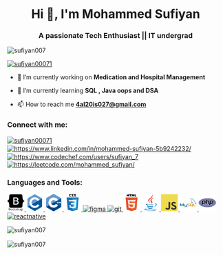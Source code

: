<h1 align="center">Hi 👋, I'm Mohammed Sufiyan</h1>
<h3 align="center">A passionate Tech Enthusiast || IT undergrad</h3>

<p align="left"> <img src="https://komarev.com/ghpvc/?username=sufiyan007&label=Profile%20views&color=0e75b6&style=flat" alt="sufiyan007" /> </p>


<p align="left"> <a href="https://twitter.com/sufiyan00071" target="blank"><img src="https://img.shields.io/twitter/follow/sufiyan00071?logo=twitter&style=for-the-badge" alt="sufiyan00071" /></a> </p>

- 🔭 I’m currently working on **Medication and Hospital Management**

- 🌱 I’m currently learning **SQL , Java oops and DSA**

- 📫 How to reach me **4al20is027@gmail.com**

<h3 align="left">Connect with me:</h3>
<p align="left">
<a href="https://twitter.com/sufiyan00071" target="blank"><img align="center" src="https://raw.githubusercontent.com/rahuldkjain/github-profile-readme-generator/master/src/images/icons/Social/twitter.svg" alt="sufiyan00071" height="30" width="40" /></a>
<a href="https://linkedin.com/in/https://www.linkedin.com/in/mohammed-sufiyan-5b9242232/" target="blank"><img align="center" src="https://raw.githubusercontent.com/rahuldkjain/github-profile-readme-generator/master/src/images/icons/Social/linked-in-alt.svg" alt="https://www.linkedin.com/in/mohammed-sufiyan-5b9242232/" height="30" width="40" /></a>
<a href="https://www.codechef.com/users/https://www.codechef.com/users/sufiyan_7" target="blank"><img align="center" src="https://cdn.jsdelivr.net/npm/simple-icons@3.1.0/icons/codechef.svg" alt="https://www.codechef.com/users/sufiyan_7" height="30" width="40" /></a>
<a href="https://www.leetcode.com/https://leetcode.com/mohammed_sufiyan/" target="blank"><img align="center" src="https://raw.githubusercontent.com/rahuldkjain/github-profile-readme-generator/master/src/images/icons/Social/leet-code.svg" alt="https://leetcode.com/mohammed_sufiyan/" height="30" width="40" /></a>
</p>

<h3 align="left">Languages and Tools:</h3>
<p align="left"> <a href="https://getbootstrap.com" target="_blank" rel="noreferrer"> <img src="https://raw.githubusercontent.com/devicons/devicon/master/icons/bootstrap/bootstrap-plain-wordmark.svg" alt="bootstrap" width="40" height="40"/> </a> <a href="https://www.cprogramming.com/" target="_blank" rel="noreferrer"> <img src="https://raw.githubusercontent.com/devicons/devicon/master/icons/c/c-original.svg" alt="c" width="40" height="40"/> </a> <a href="https://www.w3schools.com/cpp/" target="_blank" rel="noreferrer"> <img src="https://raw.githubusercontent.com/devicons/devicon/master/icons/cplusplus/cplusplus-original.svg" alt="cplusplus" width="40" height="40"/> </a> <a href="https://www.w3schools.com/css/" target="_blank" rel="noreferrer"> <img src="https://raw.githubusercontent.com/devicons/devicon/master/icons/css3/css3-original-wordmark.svg" alt="css3" width="40" height="40"/> </a> <a href="https://www.figma.com/" target="_blank" rel="noreferrer"> <img src="https://www.vectorlogo.zone/logos/figma/figma-icon.svg" alt="figma" width="40" height="40"/> </a> <a href="https://git-scm.com/" target="_blank" rel="noreferrer"> <img src="https://www.vectorlogo.zone/logos/git-scm/git-scm-icon.svg" alt="git" width="40" height="40"/> </a> <a href="https://www.w3.org/html/" target="_blank" rel="noreferrer"> <img src="https://raw.githubusercontent.com/devicons/devicon/master/icons/html5/html5-original-wordmark.svg" alt="html5" width="40" height="40"/> </a> <a href="https://www.java.com" target="_blank" rel="noreferrer"> <img src="https://raw.githubusercontent.com/devicons/devicon/master/icons/java/java-original.svg" alt="java" width="40" height="40"/> </a> <a href="https://developer.mozilla.org/en-US/docs/Web/JavaScript" target="_blank" rel="noreferrer"> <img src="https://raw.githubusercontent.com/devicons/devicon/master/icons/javascript/javascript-original.svg" alt="javascript" width="40" height="40"/> </a> <a href="https://www.mysql.com/" target="_blank" rel="noreferrer"> <img src="https://raw.githubusercontent.com/devicons/devicon/master/icons/mysql/mysql-original-wordmark.svg" alt="mysql" width="40" height="40"/> </a> <a href="https://www.php.net" target="_blank" rel="noreferrer"> <img src="https://raw.githubusercontent.com/devicons/devicon/master/icons/php/php-original.svg" alt="php" width="40" height="40"/> </a> <a href="https://reactnative.dev/" target="_blank" rel="noreferrer"> <img src="https://reactnative.dev/img/header_logo.svg" alt="reactnative" width="40" height="40"/> </a> </p>

<p><img align="center" src="https://github-readme-stats.vercel.app/api/top-langs?username=sufiyan007&show_icons=true&locale=en&layout=compact" alt="sufiyan007" /></p>

<p><img align="center" src="https://github-readme-streak-stats.herokuapp.com/?user=sufiyan007&" alt="sufiyan007" /></p>
